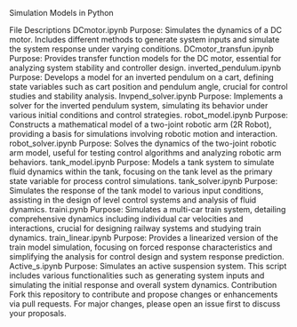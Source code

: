 Simulation Models in Python

File Descriptions
DCmotor.ipynb
Purpose: Simulates the dynamics of a DC motor. Includes different methods to generate system inputs and simulate the system response under varying conditions.
DCmotor_transfun.ipynb
Purpose: Provides transfer function models for the DC motor, essential for analyzing system stability and controller design.
inverted_pendulum.ipynb
Purpose: Develops a model for an inverted pendulum on a cart, defining state variables such as cart position and pendulum angle, crucial for control studies and stability analysis.
Invpend_solver.ipynb
Purpose: Implements a solver for the inverted pendulum system, simulating its behavior under various initial conditions and control strategies.
robot_model.ipynb
Purpose: Constructs a mathematical model of a two-joint robotic arm (2R Robot), providing a basis for simulations involving robotic motion and interaction.
robot_solver.ipynb
Purpose: Solves the dynamics of the two-joint robotic arm model, useful for testing control algorithms and analyzing robotic arm behaviors.
tank_model.ipynb
Purpose: Models a tank system to simulate fluid dynamics within the tank, focusing on the tank level as the primary state variable for process control simulations.
tank_solver.ipynb
Purpose: Simulates the response of the tank model to various input conditions, assisting in the design of level control systems and analysis of fluid dynamics.
traini.pynb
Purpose: Simulates a multi-car train system, detailing comprehensive dynamics including individual car velocities and interactions, crucial for designing railway systems and studying train dynamics.
train_linear.ipynb
Purpose: Provides a linearized version of the train model simulation, focusing on forced response characteristics and simplifying the analysis for control design and system response prediction.
Active_s.ipynb
Purpose: Simulates an active suspension system. This script includes various functionalities such as generating system inputs and simulating the initial response and overall system dynamics.
Contribution
Fork this repository to contribute and propose changes or enhancements via pull requests. For major changes, please open an issue first to discuss your proposals.

